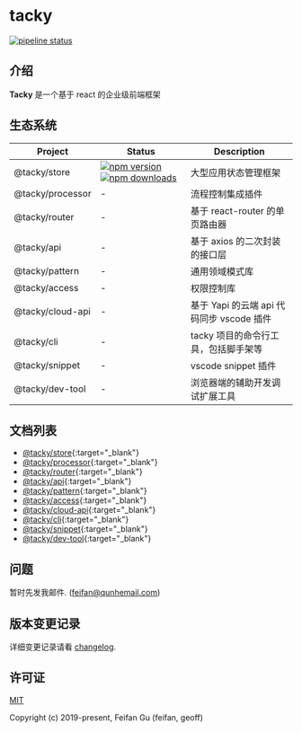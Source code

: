 # tacky
[![pipeline status](https://img.shields.io/travis/com/kujiale/tacky/master.svg?style=flat-square)](https://travis-ci.com/kujiale/tacky)

## 介绍
**Tacky** 是一个基于 react 的企业级前端框架

## 生态系统
| Project | Status | Description |
|---------|--------|-------------|
| @tacky/store         | [![npm version](https://img.shields.io/npm/v/@tacky/store.svg?style=flat-square)](https://www.npmjs.com/package/@tacky/store) [![npm downloads](https://img.shields.io/npm/dm/@tacky/store.svg?style=flat-square)](https://www.npmjs.com/package/@tacky/store) | 大型应用状态管理框架 |
| @tacky/processor                | - | 流程控制集成插件 |
| @tacky/router            | - | 基于 react-router 的单页路由器 |
| @tacky/api         | - | 基于 axios 的二次封装的接口层 |
| @tacky/pattern | - | 通用领域模式库 |
| @tacky/access | - | 权限控制库 |
| @tacky/cloud-api              | - | 基于 Yapi 的云端 api 代码同步 vscode 插件 |
| @tacky/cli       | - | tacky 项目的命令行工具，包括脚手架等 |
| @tacky/snippet        | - | vscode snippet 插件 |
| @tacky/dev-tool       | - | 浏览器端的辅助开发调试扩展工具 |

## 文档列表
* [@tacky/store](zh-cn/store.md){:target="_blank"}
* [@tacky/processor](zh-cn/processor.md){:target="_blank"}
* [@tacky/router](zh-cn/router.md){:target="_blank"}
* [@tacky/api](zh-cn/api.md){:target="_blank"}
* [@tacky/pattern](zh-cn/pattern.md){:target="_blank"}
* [@tacky/access](zh-cn/access.md){:target="_blank"}
* [@tacky/cloud-api](zh-cn/cloud-api.md){:target="_blank"}
* [@tacky/cli](zh-cn/cli.md){:target="_blank"}
* [@tacky/snippet](zh-cn/snippet.md){:target="_blank"}
* [@tacky/dev-tool](zh-cn/dev-tool.md){:target="_blank"}

## 问题
暂时先发我邮件. (feifan@qunhemail.com)

## 版本变更记录
详细变更记录请看 [changelog](CHANGELOG.md).

## 许可证
[MIT](http://opensource.org/licenses/MIT)

Copyright (c) 2019-present, Feifan Gu (feifan, geoff)

